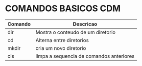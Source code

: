 # COMANDOS BASICOS CDM

|Comando | Descricao |
| - | - |
|dir| Mostra o conteudo de um diretorio|
|cd| Alterna entre diretorios|
|mkdir| cria um novo diretorio|
|cls| limpa a sequencia de comandos anteriores|

